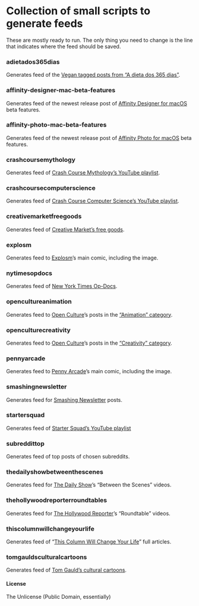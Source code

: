# Collection of small scripts to generate feeds

These are mostly ready to run. The only thing you need to change is the line that indicates where the feed should be saved.

### adietados365dias
Generates feed of the [Vegan tagged posts from “A dieta dos 365 dias”](http://adietados365dias.blogs.sapo.pt/tag/vegetariano).

### affinity-designer-mac-beta-features
Generates feed of the newest release post of [Affinity Designer for macOS](https://forum.affinity.serif.com/index.php?/forum/15-designer-beta-on-mac/) beta features.

### affinity-photo-mac-beta-features
Generates feed of the newest release post of [Affinity Photo for macOS](https://forum.affinity.serif.com/index.php?/forum/19-photo-beta-on-mac/) beta features.

### crashcoursemythology
Generates feed of [Crash Course Mythology’s YouTube playlist](https://www.youtube.com/playlist?list=PL8dPuuaLjXtNCG9Vq7vdvJytS-F-xGi7_).

### crashcoursecomputerscience
Generates feed of [Crash Course Computer Science’s YouTube playlist](https://www.youtube.com/playlist?list=PL8dPuuaLjXtNlUrzyH5r6jN9ulIgZBpdo).

### creativemarketfreegoods
Generates feed of [Creative Market’s free goods](https://creativemarket.com/free-goods).

### explosm
Generates feed to [Explosm](http://explosm.net/)’s main comic, including the image.

### nytimesopdocs
Generates feed of [New York Times Op-Docs](https://www.nytimes.com/video/op-docs).

### opencultureanimation
Generates feed to [Open Culture](http://www.openculture.com/)’s posts in the [“Animation” category](http://www.openculture.com/category/animation-2).

### openculturecreativity
Generates feed to [Open Culture](http://www.openculture.com/)’s posts in the [“Creativity” category](http://www.openculture.com/category/creativity-2).

### pennyarcade
Generates feed to [Penny Arcade](http://penny-arcade.com/)’s main comic, including the image.

### smashingnewsletter
Generates feed for [Smashing Newsletter](http://www.smashingmagazine.com/the-smashing-newsletter/) posts.

### startersquad
Generates feed of [Starter Squad’s YouTube playlist](https://www.youtube.com/playlist?list=PLYVXcniud_HQ1KmYoc1v5O65Lb5-6bE7p)

### subreddittop
Generates feed of top posts of chosen subreddits.

### thedailyshowbetweenthescenes
Generates feed for [The Daily Show](https://www.youtube.com/channel/UCwWhs_6x42TyRM4Wstoq8HA/)’s “Between the Scenes” videos.

### thehollywoodreporterroundtables
Generates feed for [The Hollywood Reporter](https://www.youtube.com/playlist?list=PLhKcXp78wsasvx-W9mZqEql3RB6xSciX4)’s “Roundtable” videos.


### thiscolumnwillchangeyourlife
Generates feed of “[This Column Will Change Your Life](http://www.theguardian.com/lifeandstyle/series/thiscolumnwillchangeyourlife)” full articles.

### tomgauldsculturalcartoons
Generates feed of [Tom Gauld’s cultural cartoons](http://www.theguardian.com/books/series/tom-gauld-s-cultural-cartoons).

#### License
The Unlicense (Public Domain, essentially)
